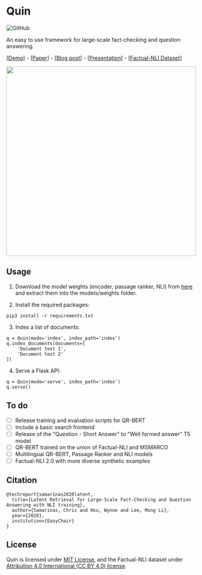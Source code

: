 # Quin
![GitHub](https://img.shields.io/github/license/algoprog/Quin)

An easy to use framework for large-scale fact-checking and question answering.

[<a href="https://quin.algoprog.com">Demo</a>] - [<a href="https://www.researchgate.net/publication/342815574_Latent_Retrieval_for_Large-Scale_Fact-Checking_and_Question_Answering_with_NLI_training">Paper</a>] - [<a href="https://towardsdatascience.com/building-a-semantic-search-engine-for-large-scale-fact-checking-and-question-answering-9aa356632432">Blog post</a>] - [<a href="https://docs.google.com/presentation/d/1QpDF4xWgLSF-2DC1q5M_9MN7pASn-2T6NgKkhJ-NTZ8/edit?usp=sharing">Presentation</a>] - [<a href="https://archive.org/details/factual-nli">Factual-NLI Dataset</a>]

<img src="https://miro.medium.com/max/1400/1*-LaR_PfEbfJcH_BpD0Sptg.png" width="500"/>

## Usage

1) Download the model weights (encoder, passage ranker, NLI) from <a href="https://drive.google.com/file/d/1dBMCxa7xYvGNMZGyonOQO1nyoB_CgXAe/view?usp=sharing">here</a> and extract them into the models/weights folder.

2) Install the required packages:
```
pip3 install -r requirements.txt
```

3) Index a list of documents:
```python3
q = Quin(mode='index', index_path='index')
q.index_documents(documents=[
    'Document text 1',
    'Document text 2'
])
```

4) Serve a Flask API:
```python3
q = Quin(mode='serve', index_path='index')
q.serve()
```

## To do

- [ ] Release training and evaluation scripts for QR-BERT
- [ ] Include a basic search frontend
- [ ] Release of the "Question - Short Answer" to "Well formed answer" T5 model
- [ ] QR-BERT trained on the union of Factual-NLI and MSMARCO
- [ ] Multilingual QR-BERT, Passage Ranker and NLI models
- [ ] Factual-NLI 2.0 with more diverse synthetic examples

## Citation

```
@techreport{samarinas2020latent,
  title={Latent Retrieval for Large-Scale Fact-Checking and Question Answering with NLI training},
  author={Samarinas, Chris and Hsu, Wynne and Lee, Mong Li},
  year={2020},
  institution={EasyChair}
}
```

## License

Quin is licensed under <a href="https://github.com/algoprog/Quin/blob/master/LICENSE">MIT License</a>, and the Factual-NLI dataset under <a href="https://creativecommons.org/licenses/by/4.0/">Attribution 4.0 International (CC BY 4.0) license</a>.
